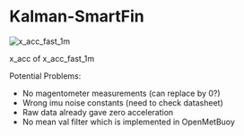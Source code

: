 
# Kalman-SmartFin

![x_acc_fast_1m](https://user-images.githubusercontent.com/45728848/224458232-cc53ae6b-b6eb-430c-bacb-d1fb04412c1e.png)

x_acc of x_acc_fast_1m



Potential Problems:
- No magentometer measurements (can replace by 0?)
- Wrong imu noise constants (need to check datasheet)
- Raw data already gave zero acceleration 
- No mean val filter which is implemented in OpenMetBuoy

